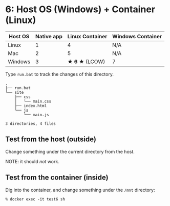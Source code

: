 # 6: Host OS (Windows) + Container (Linux)

| Host OS | Native app | Linux Container | Windows Container |
|---------|------------|-----------------|-------------------|
| Linux   | 1          | 4               | N/A               |
| Mac     | 2          | 5               | N/A               |
| Windows | 3          | **★ 6 ★** (LCOW)| 7                 |


Type `run.bat` to track the changes of this directory.

```
.
├── run.bat
└── site
    ├── css
    │   └── main.css
    ├── index.html
    └── js
        └── main.js

3 directories, 4 files
```

## Test from the host (outside)

Change something under the current directory from the host.

NOTE: it should *not* work.


## Test from the container (inside)

Dig into the container, and change something under the `/mnt` directory:

```
% docker exec -it test6 sh
```